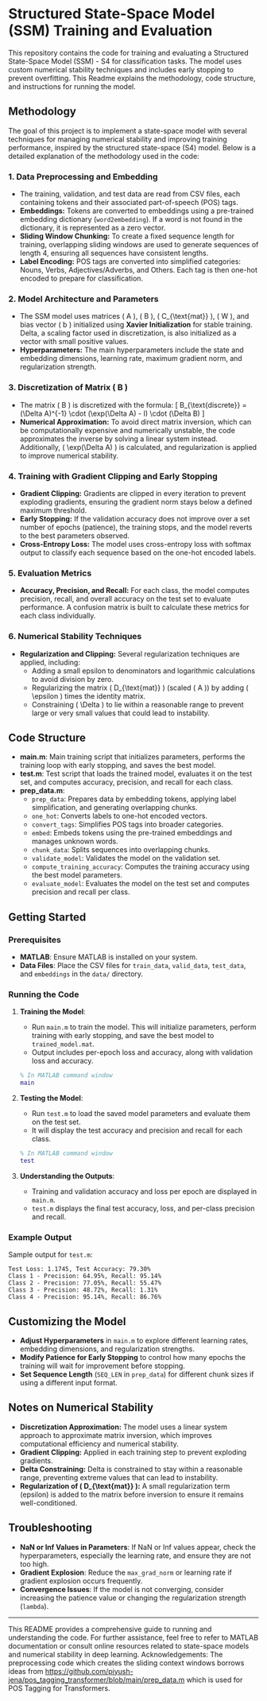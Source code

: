 # Structured State-Space Model (SSM) Training and Evaluation

This repository contains the code for training and evaluating a Structured State-Space Model (SSM) - S4 for classification tasks. The model uses custom numerical stability techniques and includes early stopping to prevent overfitting. This Readme explains the methodology, code structure, and instructions for running the model.

## Methodology

The goal of this project is to implement a state-space model with several techniques for managing numerical stability and improving training performance, inspired by the structured state-space (S4) model. Below is a detailed explanation of the methodology used in the code:

### 1. **Data Preprocessing and Embedding**
   - The training, validation, and test data are read from CSV files, each containing tokens and their associated part-of-speech (POS) tags.
   - **Embeddings:** Tokens are converted to embeddings using a pre-trained embedding dictionary (`word2embedding`). If a word is not found in the dictionary, it is represented as a zero vector.
   - **Sliding Window Chunking:** To create a fixed sequence length for training, overlapping sliding windows are used to generate sequences of length 4, ensuring all sequences have consistent lengths.
   - **Label Encoding:** POS tags are converted into simplified categories: Nouns, Verbs, Adjectives/Adverbs, and Others. Each tag is then one-hot encoded to prepare for classification.

### 2. **Model Architecture and Parameters**
   - The SSM model uses matrices \( A \), \( B \), \( C_{\text{mat}} \), \( W \), and bias vector \( b \) initialized using **Xavier Initialization** for stable training. Delta, a scaling factor used in discretization, is also initialized as a vector with small positive values.
   - **Hyperparameters:** The main hyperparameters include the state and embedding dimensions, learning rate, maximum gradient norm, and regularization strength.

### 3. **Discretization of Matrix \( B \)**
   - The matrix \( B \) is discretized with the formula:
     \[
     B_{\text{discrete}} = (\Delta A)^{-1} \cdot (\exp(\Delta A) - I) \cdot (\Delta B)
     \]
   - **Numerical Approximation:** To avoid direct matrix inversion, which can be computationally expensive and numerically unstable, the code approximates the inverse by solving a linear system instead. Additionally, \( \exp(\Delta A) \) is calculated, and regularization is applied to improve numerical stability.

### 4. **Training with Gradient Clipping and Early Stopping**
   - **Gradient Clipping:** Gradients are clipped in every iteration to prevent exploding gradients, ensuring the gradient norm stays below a defined maximum threshold.
   - **Early Stopping:** If the validation accuracy does not improve over a set number of epochs (patience), the training stops, and the model reverts to the best parameters observed.
   - **Cross-Entropy Loss:** The model uses cross-entropy loss with softmax output to classify each sequence based on the one-hot encoded labels.

### 5. **Evaluation Metrics**
   - **Accuracy, Precision, and Recall:** For each class, the model computes precision, recall, and overall accuracy on the test set to evaluate performance. A confusion matrix is built to calculate these metrics for each class individually.

### 6. **Numerical Stability Techniques**
   - **Regularization and Clipping:** Several regularization techniques are applied, including:
     - Adding a small epsilon to denominators and logarithmic calculations to avoid division by zero.
     - Regularizing the matrix \( D_{\text{mat}} \) (scaled \( A \)) by adding \( \epsilon \) times the identity matrix.
     - Constraining \( \Delta \) to lie within a reasonable range to prevent large or very small values that could lead to instability.

## Code Structure

- **main.m**: Main training script that initializes parameters, performs the training loop with early stopping, and saves the best model.
- **test.m**: Test script that loads the trained model, evaluates it on the test set, and computes accuracy, precision, and recall for each class.
- **prep_data.m**:
  - `prep_data`: Prepares data by embedding tokens, applying label simplification, and generating overlapping chunks.
  - `one_hot`: Converts labels to one-hot encoded vectors.
  - `convert_tags`: Simplifies POS tags into broader categories.
  - `embed`: Embeds tokens using the pre-trained embeddings and manages unknown words.
  - `chunk_data`: Splits sequences into overlapping chunks.
  - `validate_model`: Validates the model on the validation set.
  - `compute_training_accuracy`: Computes the training accuracy using the best model parameters.
  - `evaluate_model`: Evaluates the model on the test set and computes precision and recall per class.

## Getting Started

### Prerequisites

- **MATLAB**: Ensure MATLAB is installed on your system.
- **Data Files**: Place the CSV files for `train_data`, `valid_data`, `test_data`, and `embeddings` in the `data/` directory.

### Running the Code

1. **Training the Model**:
   - Run `main.m` to train the model. This will initialize parameters, perform training with early stopping, and save the best model to `trained_model.mat`.
   - Output includes per-epoch loss and accuracy, along with validation loss and accuracy.

   ```matlab
   % In MATLAB command window
   main
   ```

2. **Testing the Model**:
   - Run `test.m` to load the saved model parameters and evaluate them on the test set.
   - It will display the test accuracy and precision and recall for each class.

   ```matlab
   % In MATLAB command window
   test
   ```

3. **Understanding the Outputs**:
   - Training and validation accuracy and loss per epoch are displayed in `main.m`.
   - `test.m` displays the final test accuracy, loss, and per-class precision and recall.

### Example Output

Sample output for `test.m`:

```
Test Loss: 1.1745, Test Accuracy: 79.30%
Class 1 - Precision: 64.95%, Recall: 95.14%
Class 2 - Precision: 77.05%, Recall: 55.47%
Class 3 - Precision: 48.72%, Recall: 1.31%
Class 4 - Precision: 95.14%, Recall: 86.76%
```

## Customizing the Model

- **Adjust Hyperparameters** in `main.m` to explore different learning rates, embedding dimensions, and regularization strengths.
- **Modify Patience for Early Stopping** to control how many epochs the training will wait for improvement before stopping.
- **Set Sequence Length** (`SEQ_LEN` in `prep_data`) for different chunk sizes if using a different input format.

## Notes on Numerical Stability

- **Discretization Approximation:** The model uses a linear system approach to approximate matrix inversion, which improves computational efficiency and numerical stability.
- **Gradient Clipping:** Applied in each training step to prevent exploding gradients.
- **Delta Constraining:** Delta is constrained to stay within a reasonable range, preventing extreme values that can lead to instability.
- **Regularization of \( D_{\text{mat}} \):** A small regularization term (epsilon) is added to the matrix before inversion to ensure it remains well-conditioned.

## Troubleshooting

- **NaN or Inf Values in Parameters**: If NaN or Inf values appear, check the hyperparameters, especially the learning rate, and ensure they are not too high.
- **Gradient Explosion**: Reduce the `max_grad_norm` or learning rate if gradient explosion occurs frequently.
- **Convergence Issues**: If the model is not converging, consider increasing the patience value or changing the regularization strength (`lambda`).

---

This README provides a comprehensive guide to running and understanding the code. For further assistance, feel free to refer to MATLAB documentation or consult online resources related to state-space models and numerical stability in deep learning.
Acknowledgements: The preprocessing code which creates the sliding context windows borrows ideas from https://github.com/piyush-jena/pos_tagging_transformer/blob/main/prep_data.m which is used for POS Tagging for Transformers. 
